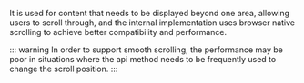 It is used for content that needs to be displayed beyond one area, allowing users to scroll through, and the internal implementation uses browser native scrolling to achieve better compatibility and performance.

::: warning
In order to support smooth scrolling, the performance may be poor in situations where the api method needs to be frequently used to change the scroll position.
:::

